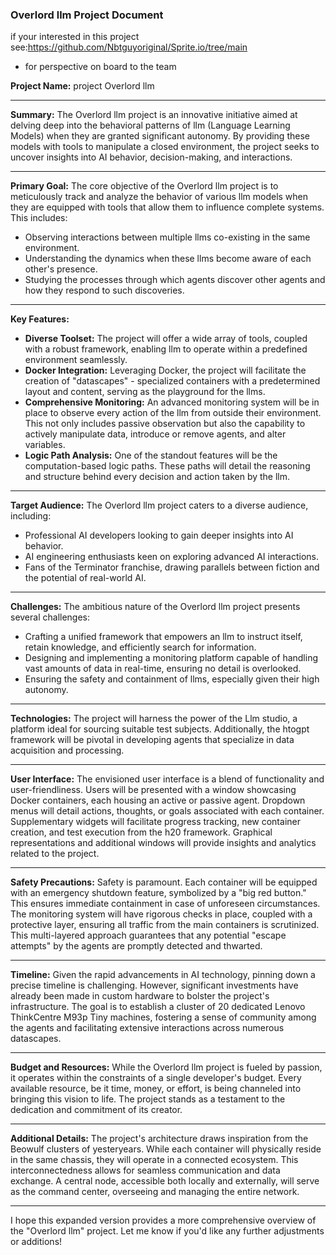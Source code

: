 ### **Overlord llm Project Document**
if your interested in this project 
see:https://github.com/Nbtguyoriginal/Sprite.io/tree/main

- for perspective on board to the team

**Project Name:** project Overlord llm

---

**Summary:** 
The Overlord llm project is an innovative initiative aimed at delving deep into the behavioral patterns of llm (Language Learning Models) when they are granted significant autonomy. By providing these models with tools to manipulate a closed environment, the project seeks to uncover insights into AI behavior, decision-making, and interactions.

---

**Primary Goal:** 
The core objective of the Overlord llm project is to meticulously track and analyze the behavior of various llm models when they are equipped with tools that allow them to influence complete systems. This includes:
- Observing interactions between multiple llms co-existing in the same environment.
- Understanding the dynamics when these llms become aware of each other's presence.
- Studying the processes through which agents discover other agents and how they respond to such discoveries.

---

**Key Features:**
- **Diverse Toolset:** The project will offer a wide array of tools, coupled with a robust framework, enabling llm to operate within a predefined environment seamlessly.
- **Docker Integration:** Leveraging Docker, the project will facilitate the creation of "datascapes" - specialized containers with a predetermined layout and content, serving as the playground for the llms.
- **Comprehensive Monitoring:** An advanced monitoring system will be in place to observe every action of the llm from outside their environment. This not only includes passive observation but also the capability to actively manipulate data, introduce or remove agents, and alter variables.
- **Logic Path Analysis:** One of the standout features will be the computation-based logic paths. These paths will detail the reasoning and structure behind every decision and action taken by the llm.

---

**Target Audience:** 
The Overlord llm project caters to a diverse audience, including:
- Professional AI developers looking to gain deeper insights into AI behavior.
- AI engineering enthusiasts keen on exploring advanced AI interactions.
- Fans of the Terminator franchise, drawing parallels between fiction and the potential of real-world AI.

---

**Challenges:** 
The ambitious nature of the Overlord llm project presents several challenges:
- Crafting a unified framework that empowers an llm to instruct itself, retain knowledge, and efficiently search for information.
- Designing and implementing a monitoring platform capable of handling vast amounts of data in real-time, ensuring no detail is overlooked.
- Ensuring the safety and containment of llms, especially given their high autonomy.

---

**Technologies:** 
The project will harness the power of the Llm studio, a platform ideal for sourcing suitable test subjects. Additionally, the htogpt framework will be pivotal in developing agents that specialize in data acquisition and processing.

---

**User Interface:** 
The envisioned user interface is a blend of functionality and user-friendliness. Users will be presented with a window showcasing Docker containers, each housing an active or passive agent. Dropdown menus will detail actions, thoughts, or goals associated with each container. Supplementary widgets will facilitate progress tracking, new container creation, and test execution from the h20 framework. Graphical representations and additional windows will provide insights and analytics related to the project.

---

**Safety Precautions:** 
Safety is paramount. Each container will be equipped with an emergency shutdown feature, symbolized by a "big red button." This ensures immediate containment in case of unforeseen circumstances. The monitoring system will have rigorous checks in place, coupled with a protective layer, ensuring all traffic from the main containers is scrutinized. This multi-layered approach guarantees that any potential "escape attempts" by the agents are promptly detected and thwarted.

---

**Timeline:** 
Given the rapid advancements in AI technology, pinning down a precise timeline is challenging. However, significant investments have already been made in custom hardware to bolster the project's infrastructure. The goal is to establish a cluster of 20 dedicated Lenovo ThinkCentre M93p Tiny machines, fostering a sense of community among the agents and facilitating extensive interactions across numerous datascapes.

---

**Budget and Resources:** 
While the Overlord llm project is fueled by passion, it operates within the constraints of a single developer's budget. Every available resource, be it time, money, or effort, is being channeled into bringing this vision to life. The project stands as a testament to the dedication and commitment of its creator.

---

**Additional Details:** 
The project's architecture draws inspiration from the Beowulf clusters of yesteryears. While each container will physically reside in the same chassis, they will operate in a connected ecosystem. This interconnectedness allows for seamless communication and data exchange. A central node, accessible both locally and externally, will serve as the command center, overseeing and managing the entire network.

---

I hope this expanded version provides a more comprehensive overview of the "Overlord llm" project. Let me know if you'd like any further adjustments or additions!
